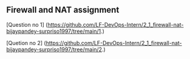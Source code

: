 ## Firewall and NAT assignment 

[Question no 1] (https://github.com/LF-DevOps-Intern/2_1_firewall-nat-bijaypandey-surpriso1997/tree/main/1.)

[Quetion no 2] (https://github.com/LF-DevOps-Intern/2_1_firewall-nat-bijaypandey-surpriso1997/tree/main/2.)
